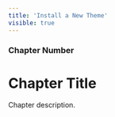```yaml
---
title: 'Install a New Theme'
visible: true
---
```


### Chapter Number

# Chapter Title

Chapter description.